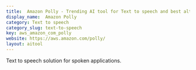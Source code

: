 ```yaml
---
title:  Amazon Polly - Trending AI tool for Text to speech and best alternatives
display_name:  Amazon Polly
category: Text to speech
category_slug: text-to-speech
key: aws_amazon_com_polly
website: https://aws.amazon.com/polly/
layout: aitool
---
```


Text to speech solution for spoken applications.
